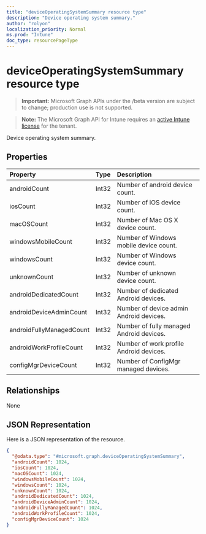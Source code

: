 ```yaml
---
title: "deviceOperatingSystemSummary resource type"
description: "Device operating system summary."
author: "rolyon"
localization_priority: Normal
ms.prod: "Intune"
doc_type: resourcePageType
---
```


# deviceOperatingSystemSummary resource type

> **Important:** Microsoft Graph APIs under the /beta version are subject to change; production use is not supported.

> **Note:** The Microsoft Graph API for Intune requires an [active Intune license](https://go.microsoft.com/fwlink/?linkid=839381) for the tenant.

Device operating system summary.

## Properties
|Property|Type|Description|
|:---|:---|:---|
|androidCount|Int32|Number of android device count.|
|iosCount|Int32|Number of iOS device count.|
|macOSCount|Int32|Number of Mac OS X device count.|
|windowsMobileCount|Int32|Number of Windows mobile device count.|
|windowsCount|Int32|Number of Windows device count.|
|unknownCount|Int32|Number of unknown device count.|
|androidDedicatedCount|Int32|Number of dedicated Android devices.|
|androidDeviceAdminCount|Int32|Number of device admin Android devices.|
|androidFullyManagedCount|Int32|Number of fully managed Android devices.|
|androidWorkProfileCount|Int32|Number of work profile Android devices.|
|configMgrDeviceCount|Int32|Number of ConfigMgr managed devices.|

## Relationships
None

## JSON Representation
Here is a JSON representation of the resource.
<!-- {
  "blockType": "resource",
  "@odata.type": "microsoft.graph.deviceOperatingSystemSummary"
}
-->
``` json
{
  "@odata.type": "#microsoft.graph.deviceOperatingSystemSummary",
  "androidCount": 1024,
  "iosCount": 1024,
  "macOSCount": 1024,
  "windowsMobileCount": 1024,
  "windowsCount": 1024,
  "unknownCount": 1024,
  "androidDedicatedCount": 1024,
  "androidDeviceAdminCount": 1024,
  "androidFullyManagedCount": 1024,
  "androidWorkProfileCount": 1024,
  "configMgrDeviceCount": 1024
}
```



